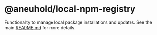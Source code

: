 # @aneuhold/local-npm-registry

Functionality to manage local package installations and updates. See the main [README.md](../../README.md) for more details.
